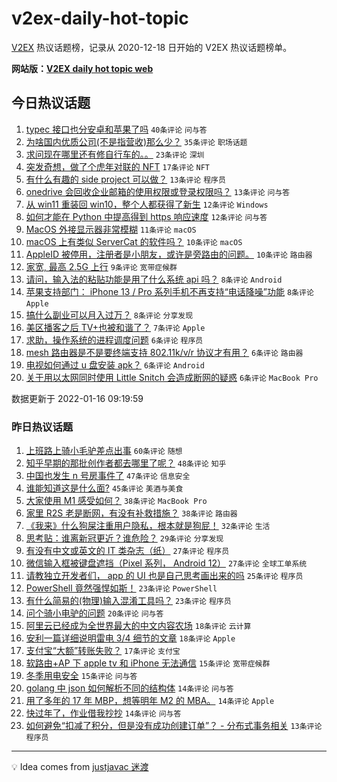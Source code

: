 # v2ex-daily-hot-topic

[V2EX](https://www.v2ex.com/) 热议话题榜，记录从 2020-12-18 日开始的 V2EX 热议话题榜单。

**网站版：[V2EX daily hot topic web](https://boojack.github.io/v2ex-daily-hot-topic-web/)**

## 今日热议话题

<!-- TODAY BEGIN -->

1. [typec 接口也分安卓和苹果了吗](https://www.v2ex.com/t/828528) `40条评论` `问与答`
1. [为啥国内优质公司(不是指营收)那么少？](https://www.v2ex.com/t/828562) `35条评论` `职场话题`
1. [求问现在哪里还有修自行车的。。](https://www.v2ex.com/t/828532) `23条评论` `深圳`
1. [突发奇想，做了个虎年对联的 NFT](https://www.v2ex.com/t/828531) `17条评论` `NFT`
1. [有什么有趣的 side project 可以做？](https://www.v2ex.com/t/828551) `13条评论` `程序员`
1. [onedrive 会回收企业邮箱的使用权限或登录权限吗？](https://www.v2ex.com/t/828527) `13条评论` `问与答`
1. [从 win11 重装回 win10，整个人都获得了新生](https://www.v2ex.com/t/828569) `12条评论` `Windows`
1. [如何才能在 Python 中提高得到 https 响应速度](https://www.v2ex.com/t/828523) `12条评论` `问与答`
1. [MacOS 外接显示器非常模糊](https://www.v2ex.com/t/828560) `11条评论` `macOS`
1. [macOS 上有类似 ServerCat 的软件吗？](https://www.v2ex.com/t/828545) `10条评论` `macOS`
1. [AppleID 被停用，注册者是小朋友，或许是旁路由的问题。](https://www.v2ex.com/t/828536) `10条评论` `路由器`
1. [家宽, 最高 2.5G 上行](https://www.v2ex.com/t/828521) `9条评论` `宽带症候群`
1. [请问，输入法的粘贴功能是用了什么系统 api 吗？](https://www.v2ex.com/t/828525) `8条评论` `Android`
1. [苹果支持部门： iPhone 13 / Pro 系列手机不再支持“电话降噪”功能](https://www.v2ex.com/t/828518) `8条评论` `Apple`
1. [搞什么副业可以月入过万？](https://www.v2ex.com/t/828557) `8条评论` `分享发现`
1. [美区播客之后 TV+也被和谐了？](https://www.v2ex.com/t/828572) `7条评论` `Apple`
1. [求助，操作系统的进程调度问题](https://www.v2ex.com/t/828552) `6条评论` `程序员`
1. [mesh 路由器是不是要终端支持 802.11k/v/r 协议才有用？](https://www.v2ex.com/t/828547) `6条评论` `路由器`
1. [电视如何通过 u 盘安装 apk？](https://www.v2ex.com/t/828538) `6条评论` `Android`
1. [关于用以太网同时使用 Little Snitch 会造成断网的疑惑](https://www.v2ex.com/t/828515) `6条评论` `MacBook Pro`

数据更新于 2022-01-16 09:19:59

<!-- TODAY END -->

### 昨日热议话题

<!-- YESTERDAY BEGIN -->

1. [上班路上骑小毛驴差点出事](https://www.v2ex.com/t/828376) `60条评论` `随想`
1. [知乎早期的那批创作者都去哪里了呢？](https://www.v2ex.com/t/828425) `48条评论` `知乎`
1. [中国也发生 n 号房事件了](https://www.v2ex.com/t/828400) `47条评论` `信息安全`
1. [谁能知道这是什么面?](https://www.v2ex.com/t/828427) `45条评论` `美酒与美食`
1. [大家使用 M1 感受如何？](https://www.v2ex.com/t/828420) `38条评论` `MacBook Pro`
1. [家里 R2S 老是断网，有没有补救措施？](https://www.v2ex.com/t/828450) `38条评论` `路由器`
1. [《我来》什么狗屎注重用户隐私，根本就是狗屁！](https://www.v2ex.com/t/828503) `32条评论` `生活`
1. [思考贴：谁离新冠更近？谁危险？](https://www.v2ex.com/t/828513) `29条评论` `分享发现`
1. [有没有中文或英文的 IT 类杂志（纸）](https://www.v2ex.com/t/828383) `27条评论` `程序员`
1. [微信输入框被键盘遮挡（Pixel 系列， Android 12）](https://www.v2ex.com/t/828401) `27条评论` `全球工单系统`
1. [请教独立开发者们， app 的 UI 也是自己思考画出来的吗](https://www.v2ex.com/t/828398) `25条评论` `程序员`
1. [PowerShell 竟然强悍如斯！](https://www.v2ex.com/t/828462) `23条评论` `PowerShell`
1. [有什么简易的(物理)输入混淆工具吗？](https://www.v2ex.com/t/828424) `23条评论` `程序员`
1. [问个骑小电驴的问题](https://www.v2ex.com/t/828381) `20条评论` `问与答`
1. [阿里云已经成为全世界最大的中文内容农场](https://www.v2ex.com/t/828447) `18条评论` `云计算`
1. [安利一篇详细说明雷电 3/4 细节的文章](https://www.v2ex.com/t/828397) `18条评论` `Apple`
1. [支付宝“大额”转账失败？](https://www.v2ex.com/t/828430) `17条评论` `支付宝`
1. [软路由+AP 下 apple tv 和 iPhone 无法通信](https://www.v2ex.com/t/828469) `15条评论` `宽带症候群`
1. [冬季用电安全](https://www.v2ex.com/t/828405) `15条评论` `问与答`
1. [golang 中 json 如何解析不同的结构体](https://www.v2ex.com/t/828475) `14条评论` `问与答`
1. [用了多年的 17 年 MBP，想等明年 M2 的 MBA。](https://www.v2ex.com/t/828464) `14条评论` `Apple`
1. [快过年了，作业借我抄抄](https://www.v2ex.com/t/828392) `14条评论` `问与答`
1. [如何避免“扣减了积分，但是没有成功创建订单”？ - 分布式事务相关](https://www.v2ex.com/t/828494) `13条评论` `程序员`

<!-- YESTERDAY END -->

---

💡 Idea comes from [justjavac 迷渡](https://github.com/justjavac/)
